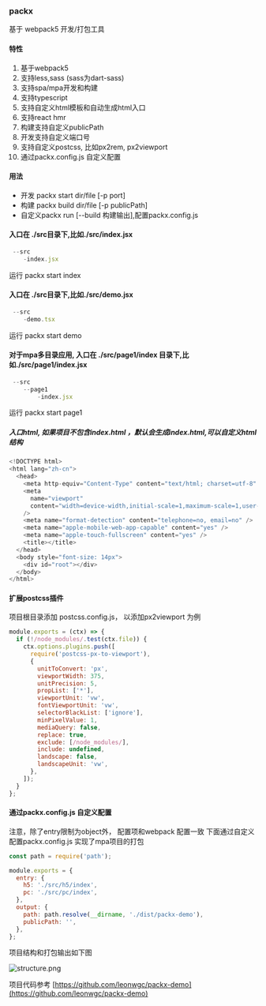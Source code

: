 ### packx

基于 webpack5 开发/打包工具

#### 特性
1. 基于webpack5
2. 支持less,sass (sass为dart-sass)
3. 支持spa/mpa开发和构建
4. 支持typescript 
5. 支持自定义html模板和自动生成html入口
6. 支持react hmr
7. 构建支持自定义publicPath
8. 开发支持自定义端口号
9. 支持自定义postcss, 比如px2rem, px2viewport
10. 通过packx.config.js 自定义配置

#### 用法

- 开发 packx start dir/file [-p port]
- 构建 packx build dir/file [-p publicPath]
- 自定义packx run [--build 构建输出],配置packx.config.js


#### 入口在 ./src目录下,比如./src/index.jsx

```js
 --src
    -index.jsx
```

运行 packx start index

#### 入口在 ./src目录下,比如./src/demo.jsx

```js
 --src
    -demo.tsx
```

运行 packx start demo


#### 对于mpa多目录应用, 入口在 ./src/page1/index 目录下,比如./src/page1/index.jsx
```js
 --src
    --page1
        -index.jsx
```

运行 packx start page1

##### 入口html, 如果项目不包含index.html ，默认会生成index.html,可以自定义html结构

```js
<!DOCTYPE html>
<html lang="zh-cn">
  <head>
    <meta http-equiv="Content-Type" content="text/html; charset=utf-8" />
    <meta
      name="viewport"
      content="width=device-width,initial-scale=1,maximum-scale=1,user-scalable=no,minimal-ui,viewport-fit=cover"
    />
    <meta name="format-detection" content="telephone=no, email=no" />
    <meta name="apple-mobile-web-app-capable" content="yes" />
    <meta name="apple-touch-fullscreen" content="yes" />
    <title></title>
  </head>
  <body style="font-size: 14px">
    <div id="root"></div>
  </body>
</html>

```

#### 扩展postcss插件
项目根目录添加 postcss.config.js， 以添加px2viewport 为例

```js
module.exports = (ctx) => {
  if (!/node_modules/.test(ctx.file)) {
    ctx.options.plugins.push([
      require('postcss-px-to-viewport'),
      {
        unitToConvert: 'px',
        viewportWidth: 375,
        unitPrecision: 5,
        propList: ['*'],
        viewportUnit: 'vw',
        fontViewportUnit: 'vw',
        selectorBlackList: ['ignore'],
        minPixelValue: 1,
        mediaQuery: false,
        replace: true,
        exclude: [/node_modules/],
        include: undefined,
        landscape: false,
        landscapeUnit: 'vw',
      },
    ]);
  }
};
```
#### 通过packx.config.js 自定义配置
注意，除了entry限制为object外， 配置项和webpack 配置一致
下面通过自定义配置packx.config.js 实现了mpa项目的打包

```js
const path = require('path');

module.exports = {
  entry: {
    h5: './src/h5/index',
    pc: './src/pc/index',
  },
  output: {
    path: path.resolve(__dirname, './dist/packx-demo'),
    publicPath: '',
  },
};

```
项目结构和打包输出如下图

![structure.png](https://p9-juejin.byteimg.com/tos-cn-i-k3u1fbpfcp/27201daa7a384f368d5f37060d846c07~tplv-k3u1fbpfcp-watermark.image)

项目代码参考 [https://github.com/leonwgc/packx-demo](https://github.com/leonwgc/packx-demo)